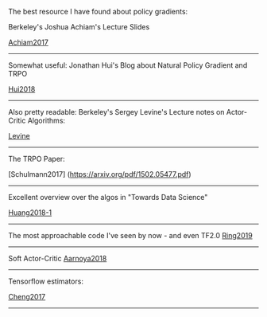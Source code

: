 The best resource I have found about policy gradients:

Berkeley's Joshua Achiam's Lecture Slides

[Achiam2017](http://rail.eecs.berkeley.edu/deeprlcourse-fa17/f17docs/lecture_13_advanced_pg.pdf)

---
Somewhat useful: Jonathan Hui's Blog about Natural Policy Gradient and TRPO

[Hui2018](https://medium.com/@jonathan_hui/rl-natural-policy-gradient-actor-critic-using-kronecker-factored-trust-region-acktr-58f3798a4a93)

---

Also pretty readable: Berkeley's Sergey Levine's Lecture notes on Actor-Critic Algorithms:

[Levine](http://rail.eecs.berkeley.edu/deeprlcourse-fa17/f17docs/lecture_5_actor_critic_pdf.pdf)

---

The TRPO Paper:

[Schulmann2017] (https://arxiv.org/pdf/1502.05477.pdf)

---

Excellent overview over the algos in "Towards Data Science"

[Huang2018-1](https://towardsdatascience.com/introduction-to-various-reinforcement-learning-algorithms-i-q-learning-sarsa-dqn-ddpg-72a5e0cb6287)

---

The most approachable code I've seen by now - and even TF2.0
[Ring2019](http://inoryy.com/post/tensorflow2-deep-reinforcement-learning/)

---

Soft Actor-Critic
[Aarnoya2018](https://arxiv.org/pdf/1801.01290.pdf)

---

Tensorflow estimators:

[Cheng2017](https://arxiv.org/pdf/1708.02637.pdf)

---

